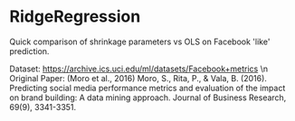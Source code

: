 # RidgeRegression
Quick comparison of shrinkage parameters vs OLS on Facebook 'like' prediction.

Dataset: https://archive.ics.uci.edu/ml/datasets/Facebook+metrics
\n Original Paper: (Moro et al., 2016) Moro, S., Rita, P., & Vala, B. (2016). Predicting social media performance metrics and evaluation of the impact on brand building: A data mining approach. Journal of Business Research, 69(9), 3341-3351. 
